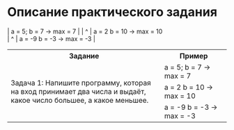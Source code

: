 # Описание практического задания
| a = 5; b = 7 ->  max = 7 |
| ^ | a = 2 b = 10 -> max = 10 \
| ^ | a = -9 b = -3 -> max = -3 |

<table>
	<tr>
	    <th>Задание</th>
	    <th>Пример</th>  
	</tr>
    <tr>
	    <td rowspan="3" width="70%">Задача 1: Напишите программу, которая на вход принимает два числа и выдаёт, какое число большее, а какое меньшее.</td>
	    <td>a = 5; b = 7 ->  max = 7</td>  
	</tr>
    <tr>
	    <td>a = 2 b = 10 -> max = 10</td>  
    </tr>
        <tr>
	    <td>a = -9 b = -3 -> max = -3</td>  
    </tr>
</table>